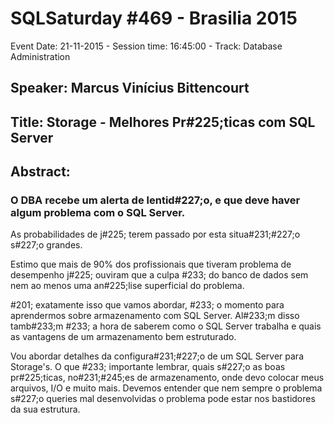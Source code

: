 # SQLSaturday #469 - Brasilia 2015
Event Date: 21-11-2015 - Session time: 16:45:00 - Track: Database Administration
## Speaker: Marcus Vinícius Bittencourt
## Title: Storage - Melhores Pr#225;ticas com SQL Server
## Abstract:
### O DBA recebe um alerta de lentid#227;o, e que deve haver algum problema com o SQL Server. 
As probabilidades de j#225; terem passado por esta situa#231;#227;o s#227;o grandes.

Estimo que mais de 90% dos profissionais que tiveram problema de desempenho j#225; ouviram que a culpa #233; do banco de dados sem nem ao menos uma an#225;lise superficial do problema.

#201; exatamente isso que vamos abordar, #233; o momento para aprendermos sobre armazenamento com SQL Server.
Al#233;m disso tamb#233;m #233; a hora de saberem como o SQL Server trabalha e quais as vantagens de um armazenamento bem estruturado.

Vou abordar detalhes da configura#231;#227;o de um SQL Server para Storage's. 
O que #233; importante lembrar, quais s#227;o as boas pr#225;ticas, no#231;#245;es de armazenamento, onde devo colocar meus arquivos, I/O e muito mais.
Devemos entender que nem sempre o problema s#227;o queries mal desenvolvidas o problema pode estar nos bastidores da sua estrutura.
